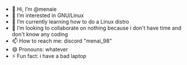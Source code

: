 - 👋 Hi, I’m @menaie
- 👀 I’m interested in GNU/Linux
- 🌱 I’m currently learning how to do a Linux distro
- 💞️ I’m looking to collaborate on nothing because i don't have time and don't know any coding
- 📫 How to reach me: discord "menai_98"
- 😄 Pronouns: whatever
- ⚡ Fun fact: i have a bad laptop

<!---
menaie/menaie is a ✨ special ✨ repository because its `README.md` (this file) appears on your GitHub profile.
You can click the Preview link to take a look at your changes.
--->
